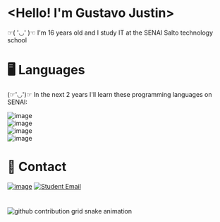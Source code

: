 # <Hello! I'm Gustavo Justin>
☞( '◡' )☜ I'm 16 years old and I study IT at the SENAI Salto technology school

# 🖥️ Languages
(☞'◡')☞ In the next 2 years I'll learn these programming languages on SENAI:

![image](https://github.com/user-attachments/assets/532799cd-7ce9-425d-83e3-7f917707a3ec)  
![image](https://github.com/user-attachments/assets/edf1e19f-9d8a-4090-9c03-c2c9a61ca6c4)  
![image](https://github.com/user-attachments/assets/9a2a954e-c27f-44f3-901b-1d833f038fcb)  
![image](https://github.com/user-attachments/assets/8e7b240a-4fc2-4840-af8b-40f87bd566de)


# 📱 Contact 
[![image](https://img.shields.io/badge/gustavojustin77@gmail.com-Gmail-red?style=flat&logo=gmail&logoColor=red)](mailto:gustavojustin77@gmail.com)
[![Student Email](https://img.shields.io/badge/gustavo.j.francisco@aluno.senai.br-Student-red?style=flat&logo=gmail&logoColor=red)](mailto:gustavo.j.francisco@aluno.senai.br)

# 
<picture>
  <source media="(prefers-color-scheme: dark)" srcset="https://user-images.githubusercontent.com/97012708/233769558-710dd1c2-75c1-4e35-bf96-7d125a4c25b2.gif">
  <img alt="github contribution grid snake animation" src="https://user-images.githubusercontent.com/97012708/233769558-710dd1c2-75c1-4e35-bf96-7d125a4c25b2.gif">
